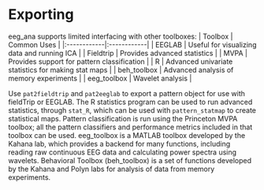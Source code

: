 # Exporting #

eeg\_ana supports limited interfacing with other toolboxes:
| Toolbox     | Common Uses |
|:------------|:------------|
| EEGLAB      | Useful for visualizing data and running ICA |
| Fieldtrip   | Provides advanced statistics |
| MVPA        | Provides support for pattern classification |
| R           | Advanced univariate statistics for making stat maps |
| beh\_toolbox | Advanced analysis of memory experiments |
| eeg\_toolbox | Wavelet analysis |

Use `pat2fieldtrip` and `pat2eeglab` to export a pattern object for use with fieldTrip or EEGLAB. The R statistics program can be used to run advanced statistics, through `stat_R`, which can be used with `pattern_statmap` to create statistical maps. Pattern classification is run using the Princeton MVPA toolbox; all the pattern classifiers and performance metrics included in that toolbox can be used. eeg\_toolbox is a MATLAB toolbox developed by the Kahana lab, which provides a backend for many functions, including reading raw continuous EEG data and calculating power spectra using wavelets. Behavioral Toolbox (beh\_toolbox) is a set of functions developed by the Kahana and Polyn labs for analysis of data from memory experiments.